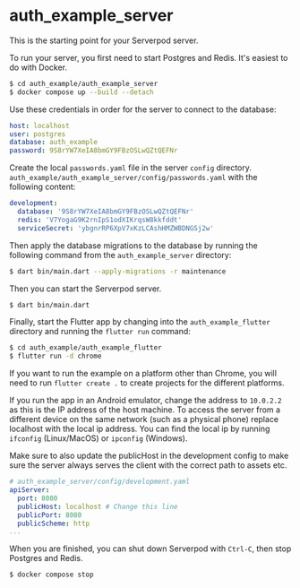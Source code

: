 # auth_example_server

This is the starting point for your Serverpod server.

To run your server, you first need to start Postgres and Redis. It's easiest to do with Docker.

```bash
$ cd auth_example/auth_example_server
$ docker compose up --build --detach
```

Use these credentials in order for the server to connect to the database:

```yaml
host: localhost
user: postgres
database: auth_example
password: 9S8rYW7XeIA8bmGY9FBzOSLwQZtQEFNr
```

Create the local `passwords.yaml` file in the server `config` directory. `auth_example/auth_example_server/config/passwords.yaml` with the following content:

```yaml
development:
  database: '9S8rYW7XeIA8bmGY9FBzOSLwQZtQEFNr'
  redis: 'V7YogaG9K2rnIpS1odXIKrqsW8kkfddt'
  serviceSecret: 'ybgnrRP6XpV7xKzLCAshHMZWBDNGSj2w'
```

Then apply the database migrations to the database by running the following command from the `auth_example_server` directory:

```bash
$ dart bin/main.dart --apply-migrations -r maintenance
```

Then you can start the Serverpod server.

```bash
$ dart bin/main.dart
```

Finally, start the Flutter app by changing into the `auth_example_flutter` directory and running the `flutter run` command:

```bash
$ cd auth_example/auth_example_flutter
$ flutter run -d chrome
```

If you want to run the example on a platform other than Chrome, you will need to run `flutter create .` to create projects for the different platforms.

If you run the app in an Android emulator, change the address to `10.0.2.2` as this is the IP address of the host machine. To access the server from a different device on the same network (such as a physical phone) replace localhost with the local ip address. You can find the local ip by running `ifconfig` (Linux/MacOS) or `ipconfig` (Windows).

Make sure to also update the publicHost in the development config to make sure the server always serves the client with the correct path to assets etc.

```yaml
# auth_example_server/config/development.yaml
apiServer:
  port: 8080
  publicHost: localhost # Change this line
  publicPort: 8080
  publicScheme: http
...
```

When you are finished, you can shut down Serverpod with `Ctrl-C`, then stop Postgres and Redis.

```bash
$ docker compose stop
```